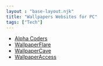 ```yaml
---
layout : "base-layout.njk"
title: "Wallpapers Websites for PC"
tags: ["Tech"]
---
```


- [Alpha Coders](https://wall.alphacoders.com/)
- [WallpaperFlare](https://www.wallpaperflare.com/) 
- [WallpaperCave](https://wallpapercave.com/)
- [WallpaperAccess](https://wallpaperaccess.com/)  